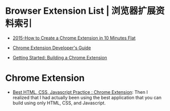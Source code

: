 

# Browser Extension List | 浏览器扩展资料索引

- [2015-How to Create a Chrome Extension in 10 Minutes Flat](https://www.sitepoint.com/create-chrome-extension-10-minutes-flat/)

- [Chrome Extension Developer's Guide](https://developer.chrome.com/extensions/devguide)

- [Getting Started: Building a Chrome Extension](https://developer.chrome.com/extensions/getstarted)

# Chrome Extension

- [Best HTML, CSS, Javascript Practice : Chrome Extension](https://medium.com/@thejungwon/best-html-css-javascript-practice-chrome-extension-ae4e5e7839e): Then I realized that I had actually been using the best application that you can build using only HTML, CSS, and Javascript.
